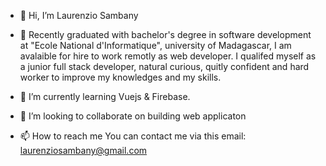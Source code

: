 - 👋 Hi, I’m Laurenzio Sambany
- 👀 Recently graduated with bachelor's degree in software development at "Ecole National d'Informatique", 
 university of Madagascar, I am avalaible for hire to work remotly as web developer. I qualifed myself
 as a junior full stack developer, natural curious, quitly confident and hard worker to improve my 
 knowledges and my skills.

- 🌱 I’m currently learning Vuejs & Firebase.
- 💞️ I’m looking to collaborate on building web applicaton
- 📫 How to reach me
You can contact me via this email: laurenziosambany@gmail.com

<!---
Laurenz19/Laurenz19 is a ✨ special ✨ repository because its `README.md` (this file) appears on your GitHub profile.
You can click the Preview link to take a look at your changes.
--->
